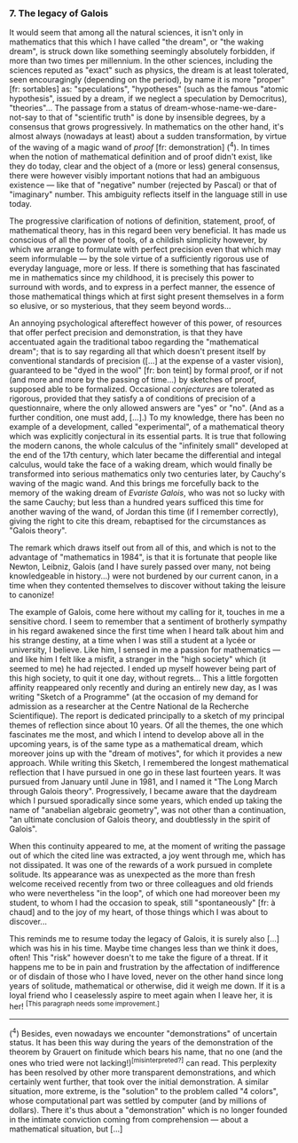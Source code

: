 ### 7. The legacy of Galois
It would seem that among all the natural sciences, it isn't only in mathematics that this which I have called "the dream", or "the waking dream", is struck down like something seemingly absolutely forbidden, if more than two times per millennium. In the other sciences, including the sciences reputed as "exact" such as physics, the dream is at least tolerated, seen encouragingly (depending on the period), by name it is more "proper" [fr: sortables] as: "speculations", "hypotheses" (such as the famous "atomic hypothesis", issued by a dream, if we neglect a speculation by Democritus), "theories"... The passage from a status of dream-whose-name-we-dare-not-say to that of "scientific truth" is done by insensible degrees, by a consensus that grows progressively. In mathematics on the other hand, it's almost always (nowadays at least) about a sudden transformation, by virtue of the waving of a magic wand of _proof_ [fr: demonstration] (<sup>4</sup>). In times when the notion of mathematical definition and of proof didn't exist, like they do today, clear and the object of a (more or less) general consensus, there were however visibly important notions that had an ambiguous existence &mdash; like that of "negative" number (rejected by Pascal) or that of "imaginary" number. This ambiguity reflects itself in the language still in use today.

The progressive clarification of notions of definition, statement, proof, of mathematical theory, has in this regard been very beneficial. It has made us conscious of all the power of tools, of a childish simplicity however, by which we arrange to formulate with perfect precision even that which may seem informulable &mdash; by the sole virtue of a sufficiently rigorous use of everyday language, more or less. If there is something that has fascinated me in mathematics since my childhood, it is precisely this power to surround with words, and to express in a perfect manner, the essence of those mathematical things which at first sight present themselves in a form so elusive, or so mysterious, that they seem beyond words...

An annoying psychological aftereffect however of this power, of resources that offer perfect precision and demonstration, is that they have accentuated again the traditional taboo regarding the "mathematical dream"; that is to say regarding all that which doesn't present itself by conventional standards of precision ([...] at the expense of a vaster vision), guaranteed to be "dyed in the wool" [fr: bon teint] by formal proof, or if not (and more and more by the passing of time...) by sketches of proof, supposed able to be formalized. Occasional _conjectures_ are tolerated as rigorous, provided that they satisfy a of conditions of precision of a questionnaire, where the only allowed answers are "yes" or "no". (And as a further condition, one must add, [...].) To my knowledge, there has been no example of a development, called "experimental", of a mathematical theory which was explicitly conjectural in its essential parts. It is true that following the modern canons, the whole calculus of the "infinitely small" developed at the end of the 17th century, which later became the differential and integal calculus, would take the face of a waking dream, which would finally be transformed into serious mathematics only two centuries later, by Cauchy's waving of the magic wand. And this brings me forcefully back to the memory of the waking dream of _Evariste Galois_, who was not so lucky with the same Cauchy; but less than a hundred years sufficed this time for another waving of the wand, of Jordan this time (if I remember correctly), giving the right to cite this dream, rebaptised for the circumstances as "Galois theory".

The remark which draws itself out from all of this, and which is not to the advantage of "mathematics in 1984", is that it is fortunate that people like Newton, Leibniz, Galois (and I have surely passed over many, not being knowledgeable in history...) were not burdened by our current canon, in a time when they contented themselves to discover without taking the leisure to canonize!

The example of Galois, come here without my calling for it, touches in me a sensitive chord. I seem to remember that a sentiment of brotherly sympathy in his regard awakened since the first time when I heard talk about him and his strange destiny, at a time when I was still a student at a lycée or university, I believe. Like him, I sensed in me a passion for mathematics &mdash; and like him I felt like a misfit, a stranger in the "high society" which (it seemed to me) he had rejected. I ended up myself however being part of this high society, to quit it one day, without regrets... This a little forgotten affinity reappeared only recently and during an entirely new day, as I was writing "Sketch of a Programme" (at the occasion of my demand for admission as a researcher at the Centre National de la Recherche Scientifique). The report is dedicated principally to a sketch of my principal themes of reflection since about 10 years. Of all the themes, the one which fascinates me the most, and which I intend to develop above all in the upcoming years, is of the same type as a mathematical dream, which moreover joins up with the "dream of motives", for which it provides a new approach. While writing this Sketch, I remembered the longest mathematical reflection that I have pursued in one go in these last fourteen years. It was pursued from January until June in 1981, and I named it "The Long March through Galois theory". Progressively, I became aware that the daydream which I pursued sporadically since some years, which ended up taking the name of "anabelian algebraic geometry", was not other than a continuation, "an ultimate conclusion of Galois theory, and doubtlessly in the spirit of Galois".

When this continuity appeared to me, at the moment of writing the passage out of which the cited line was extracted, a joy went through me, which has not dissipated. It was one of the rewards of a work pursued in complete solitude. Its appearance was as unexpected as the more than fresh welcome received recently from two or three colleagues and old friends who were nevertheless "in the loop", of which one had moreover been my student, to whom I had the occasion to speak, still "spontaneously" [fr: à chaud] and to the joy of my heart, of those things which I was about to discover...

This reminds me to resume today the legacy of Galois, it is surely also [...] which was his in his time. Maybe time changes less than we think it does, often! This "risk" however doesn't to me take the figure of a threat. If it happens me to be in pain and frustration by the affectation of indifference or of disdain of those who I have loved, never on the other hand since long years of solitude, mathematical or otherwise, did it weigh me down. If it is a loyal friend who I ceaselessly aspire to meet again when I leave her, it is her! <sup>[This paragraph needs some improvement.]</sup>

---

(<sup>4</sup>) Besides, even nowadays we encounter "demonstrations" of uncertain status. It has been this way during the years of the demonstration of the theorem by Grauert on finitude which bears his name, that no one (and the ones who tried were not lacking!)<sup>[misinterpreted?]</sup> can read. This perplexity has been resolved by other more transparent demonstrations, and which certainly went further, that took over the initial demonstration. A similar situation, more extreme, is the "solution" to the problem called "4 colors", whose computational part was settled by computer (and by millions of dollars). There it's thus about a "demonstration" which is no longer founded in the intimate conviction coming from comprehension &mdash; about a mathematical situation, but [...]
